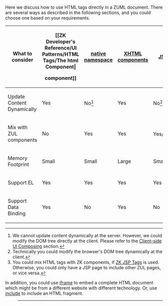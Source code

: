 Here we discuss how to use HTML tags directly in a ZUML document. There
are several ways as described in the following sections, and you could
choose one based on your requirements.

<table>
<thead>
<tr class="header">
<th><p>What to consider</p></th>
<th><p>[[ZK Developer's Reference/UI Patterns/HTML Tags/The html
Component|</p>
<html>
<p>component]]</p></th>
<th><p><a
href="ZK_Developer&#39;s_Reference/UI_Patterns/HTML_Tags/The_native_Namespace"
title="wikilink">native namespace</a></p></th>
<th><p><a
href="ZK_Developer&#39;s_Reference/UI_Patterns/HTML_Tags/The_XHTML_Component_Set"
title="wikilink">XHTML components</a></p></th>
<th><p><a href="ZK_Developer&#39;s_Reference/Integration/Use_ZK_in_JSP"
title="wikilink">JSP</a></p></th>
</tr>
</thead>
<tbody>
<tr class="odd">
<td><p>Update Content Dynamically</p></td>
<td><p>Yes</p></td>
<td><p>No<a href="#fn1" class="footnote-ref" id="fnref1"
role="doc-noteref"><sup>1</sup></a></p></td>
<td><p>Yes</p></td>
<td><p>No<a href="#fn2" class="footnote-ref" id="fnref2"
role="doc-noteref"><sup>2</sup></a></p></td>
</tr>
<tr class="even">
<td><p>Mix with ZUL components</p></td>
<td><p>No</p></td>
<td><p>Yes</p></td>
<td><p>Yes</p></td>
<td><p>Yes/No<a href="#fn3" class="footnote-ref" id="fnref3"
role="doc-noteref"><sup>3</sup></a></p></td>
</tr>
<tr class="odd">
<td><p>Memory Footprint</p></td>
<td><p>Small</p></td>
<td><p>Small</p></td>
<td><p>Large</p></td>
<td><p>Small</p></td>
</tr>
<tr class="even">
<td><p>Support EL</p></td>
<td><p>Yes</p></td>
<td><p>Yes</p></td>
<td><p>Yes</p></td>
<td><p>Yes</p></td>
</tr>
<tr class="odd">
<td><p>Support Data Binding</p></td>
<td><p>Yes</p></td>
<td><p>No</p></td>
<td><p>Yes</p></td>
<td><p>No</p></td>
</tr>
</tbody>
</table>
<aside id="footnotes" class="footnotes footnotes-end-of-document"
role="doc-endnotes">
<hr />
<ol>
<li id="fn1">We cannot update content dynamically at the server.
However, we could modify the DOM tree directly at the client. Please
refer to the <a
href="ZK_Developer&#39;s_Reference/UI_Composing/Client-side_UI_Composing"
title="wikilink">Client-side UI Composing</a> section.<a href="#fnref1"
class="footnote-back" role="doc-backlink">↩︎</a></li>
<li id="fn2">Technically you could modify the browser's DOM tree
dynamically at the client.<a href="#fnref2" class="footnote-back"
role="doc-backlink">↩︎</a></li>
<li id="fn3">You could mix HTML tags with ZK components, if <a
href="http://www.zkoss.org/product/zkjsp.dsp">ZK JSP Tags</a> is used.
Otherwise, you could only have a JSP page to include other ZUL pages, or
vice versa.<a href="#fnref3" class="footnote-back"
role="doc-backlink">↩︎</a></li>
</ol>
</aside>

In addition, you could use
[iframe](ZK_Component_Reference/Essential_Components/Iframe)
to embed a complete HTML document which might be from a different
website with different technology. Or, use
[include](ZK_Component_Reference/Essential_Components/Include)
to include an HTML fragment.

> ------------------------------------------------------------------------
>
> <references/>
